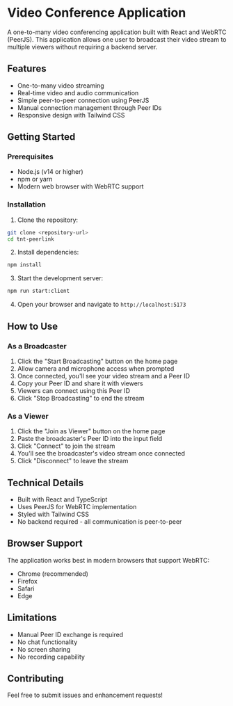 # Video Conference Application

A one-to-many video conferencing application built with React and WebRTC (PeerJS). This application allows one user to broadcast their video stream to multiple viewers without requiring a backend server.

## Features

- One-to-many video streaming
- Real-time video and audio communication
- Simple peer-to-peer connection using PeerJS
- Manual connection management through Peer IDs
- Responsive design with Tailwind CSS

## Getting Started

### Prerequisites

- Node.js (v14 or higher)
- npm or yarn
- Modern web browser with WebRTC support

### Installation

1. Clone the repository:
```bash
git clone <repository-url>
cd tnt-peerlink
```

2. Install dependencies:
```bash
npm install
```

3. Start the development server:
```bash
npm run start:client
```

4. Open your browser and navigate to `http://localhost:5173`

## How to Use

### As a Broadcaster

1. Click the "Start Broadcasting" button on the home page
2. Allow camera and microphone access when prompted
3. Once connected, you'll see your video stream and a Peer ID
4. Copy your Peer ID and share it with viewers
5. Viewers can connect using this Peer ID
6. Click "Stop Broadcasting" to end the stream

### As a Viewer

1. Click the "Join as Viewer" button on the home page
2. Paste the broadcaster's Peer ID into the input field
3. Click "Connect" to join the stream
4. You'll see the broadcaster's video stream once connected
5. Click "Disconnect" to leave the stream

## Technical Details

- Built with React and TypeScript
- Uses PeerJS for WebRTC implementation
- Styled with Tailwind CSS
- No backend required - all communication is peer-to-peer

## Browser Support

The application works best in modern browsers that support WebRTC:
- Chrome (recommended)
- Firefox
- Safari
- Edge

## Limitations

- Manual Peer ID exchange is required
- No chat functionality
- No screen sharing
- No recording capability

## Contributing

Feel free to submit issues and enhancement requests!
